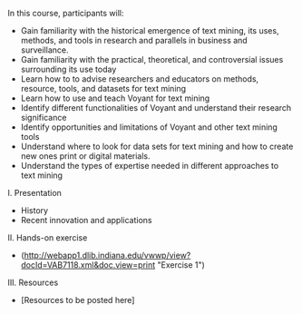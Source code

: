 In this course, participants will: 

* Gain familiarity with the historical emergence of text mining, its uses, methods, and tools in research and parallels in business and surveillance.
* Gain familiarity with the practical, theoretical, and controversial issues surrounding its use today
* Learn how to to advise researchers and educators on methods, resource, tools, and datasets for text mining
* Learn how to use and teach Voyant for text mining 
* Identify different functionalities of Voyant and understand their research significance
* Identify opportunities and limitations of Voyant and other text mining tools
* Understand where to look for data sets for text mining and how to create new ones print or digital materials. 
* Understand the types of expertise needed in different approaches to text mining 

I. Presentation
* History
* Recent innovation and applications

II. Hands-on exercise
* (http://webapp1.dlib.indiana.edu/vwwp/view?docId=VAB7118.xml&doc.view=print "Exercise 1")

III. Resources
* [Resources to be posted here]

